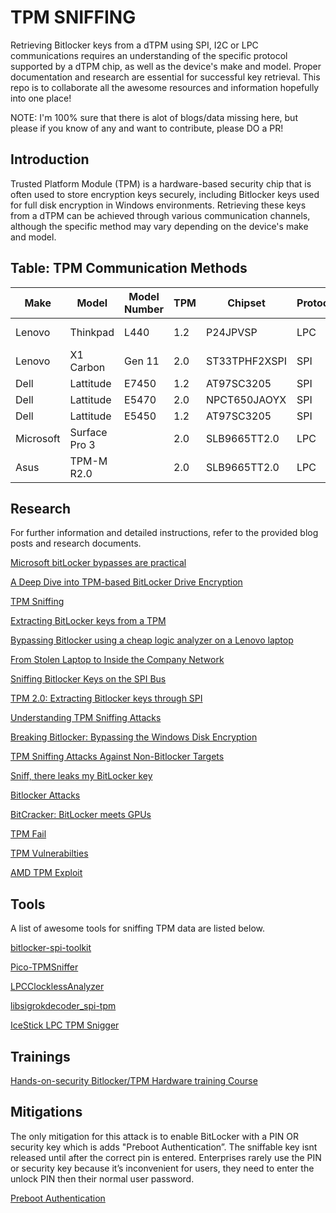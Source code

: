 # TPM SNIFFING

Retrieving Bitlocker keys from a dTPM using SPI, I2C or LPC communications requires an understanding of the specific protocol supported by a dTPM chip, as well as the device's make and model. Proper documentation and research are essential for successful key retrieval. This repo is to collaborate all the awesome resources and information hopefully into one place!

NOTE: I'm 100% sure that there is alot of blogs/data missing here, but please if you know of any and want to contribute, please DO a PR!

## Introduction

Trusted Platform Module (TPM) is a hardware-based security chip that is often used to store encryption keys securely, including Bitlocker keys used for full disk encryption in Windows environments. Retrieving these keys from a dTPM can be achieved through various communication channels, although the specific method may vary depending on the device's make and model.

## Table: TPM Communication Methods

| Make       | Model           | Model Number | TPM       | Chipset  | Protocol | Location   | Debug Headers | Blog/Research   | Extractable |
|------------|-----------------|--------------|-----------|----------|----------|------------|---------------|-----------------|-------------|
| Lenovo     | Thinkpad        | L440         | 1.2       | P24JPVSP | LPC      | Under Keyboard | Yes       | [Blog](https://blog.scrt.ch/2021/11/15/tpm-sniffing/)               | Yes         |
| Lenovo     | X1 Carbon       | Gen 11       | 2.0       | ST33TPHF2XSPI | SPI      | Under Motherboard | Test Pads       | [@NoobieDog](https://x.com/NoobieDog/status/1755166872985571662?s=20)               | Yes         |
| Dell       | Lattitude       | E7450        | 1.2       | AT97SC3205 | SPI    | Motherboard| No           | [@SecurityJon](https://twitter.com/SecurityJon/status/1445020885472235524)               | Yes         |
| Dell       | Lattitude       | E5470        | 2.0       | NPCT650JAOYX | SPI  | Motherboard| Yes           | [Blog](https://labs.withsecure.com/publications/sniff-there-leaks-my-bitlocker-key)               | Yes         |
| Dell       | Lattitude       | E5450        | 1.2       | AT97SC3205 | SPI  | Motherboard| Yes           | [Blog](https://luemmelsec.github.io/Go-away-BitLocker-you-are-drunk/)               | Yes         |
| Microsoft  | Surface Pro 3   |              | 2.0       | SLB9665TT2.0        | LPC      | Under Battery  | No        | [Blog](https://pulsesecurity.co.nz/articles/TPM-sniffing)               | Yes         |
| Asus       | TPM-M R2.0      |              | 2.0       | SLB9665TT2.0        | LPC      | -              | Yes       | [Video](https://www.youtube.com/watch?v=-Fj3SeZww3M)      | Yes     |

## Research

For further information and detailed instructions, refer to the provided blog posts and research documents.

[Microsoft bitLocker bypasses are practical](https://blog.compass-security.com/2024/02/microsoft-bitlocker-bypasses-are-practical/)

[A Deep Dive into TPM-based BitLocker Drive Encryption](https://blog.scrt.ch/2023/09/15/a-deep-dive-into-tpm-based-bitlocker-drive-encryption/)

[TPM Sniffing](https://blog.scrt.ch/2021/11/15/tpm-sniffing/)

[Extracting BitLocker keys from a TPM](https://pulsesecurity.co.nz/articles/TPM-sniffing)

[Bypassing Bitlocker using a cheap logic analyzer on a Lenovo laptop](https://www.errno.fr/BypassingBitlocker.html)

[From Stolen Laptop to Inside the Company Network](https://dolosgroup.io/blog/2021/7/9/from-stolen-laptop-to-inside-the-company-network)

[Sniffing Bitlocker Keys on the SPI Bus](https://www.cryptic.red/post/sniffing-tpm-keys-on-the-spi-bus)

[TPM 2.0: Extracting Bitlocker keys through SPI](https://lucasteske.dev/2024/01/tpm2-bitlocker-keys)

[Understanding TPM Sniffing Attacks](https://trmm.net/tpm-sniffing/)

[Breaking Bitlocker: Bypassing the Windows Disk Encryption](https://www.youtube.com/watch?v=wTl4vEednkQ)

[TPM Sniffing Attacks Against Non-Bitlocker Targets](https://www.secura.com/blog/tpm-sniffing-attacks-against-non-bitlocker-targets)

[Sniff, there leaks my BitLocker key](https://labs.withsecure.com/publications/sniff-there-leaks-my-bitlocker-key)

[Bitlocker Attacks](https://github.com/Wack0/bitlocker-attacks)

[BitCracker: BitLocker meets GPUs](https://arxiv.org/abs/1901.01337)

[TPM Fail](https://tpm.fail/)

[TPM Vulnerabilties](https://www.bleepingcomputer.com/news/security/new-tpm-20-flaws-could-let-hackers-steal-cryptographic-keys/)

[AMD TPM Exploit](https://www.tomshardware.com/news/amd-tpm-hacked-faultpm)

## Tools

A list of awesome tools for sniffing TPM data are listed below.

[bitlocker-spi-toolkit](https://github.com/WithSecureLabs/bitlocker-spi-toolkit)

[Pico-TPMSniffer](https://github.com/stacksmashing/pico-tpmsniffer)

[LPCClocklessAnalyzer](https://github.com/stacksmashing/LPCClocklessAnalyzer)

[libsigrokdecoder_spi-tpm](https://github.com/ghecko/libsigrokdecoder_spi-tpm)

[IceStick LPC TPM Snigger](https://github.com/SySS-Research/icestick-lpc-tpm-sniffer)


## Trainings

[Hands-on-security Bitlocker/TPM Hardware training Course](https://hands-on-security.com/#trainings)

## Mitigations 

The only mitigation for this attack is to enable BitLocker with a PIN OR security key which is adds "Preboot Authentication”. The sniffable key isnt released until after the correct pin is entered. Enterprises rarely use the PIN or security key because it’s inconvenient for users, they need to enter the unlock PIN then their normal user password. 

[Preboot Authentication](https://learn.microsoft.com/en-us/windows/security/operating-system-security/data-protection/bitlocker/countermeasures#preboot-authentication)



